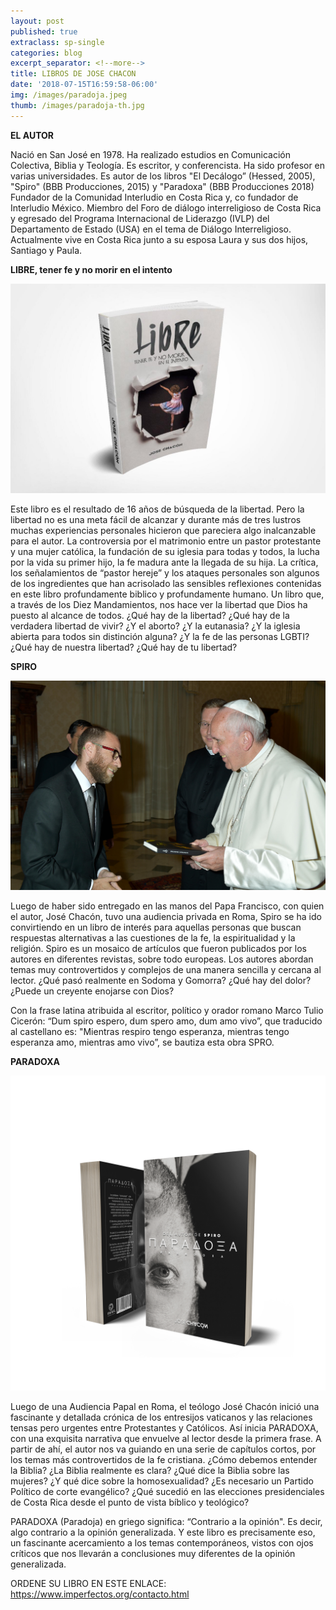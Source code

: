 ```yaml
---
layout: post
published: true
extraclass: sp-single
categories: blog
excerpt_separator: <!--more-->
title: LIBROS DE JOSE CHACON
date: '2018-07-15T16:59:58-06:00'
img: /images/paradoja.jpeg
thumb: /images/paradoja-th.jpg
---
```

**EL AUTOR**

Nació en San José en 1978. Ha realizado estudios en Comunicación Colectiva, Biblia y Teología.  Es escritor, y conferencista. Ha sido profesor en varias universidades. Es autor de los libros "El Decálogo” (Hessed, 2005), "Spiro" (BBB Producciones, 2015) y "Paradoxa" (BBB Producciones 2018) Fundador de la Comunidad Interludio en Costa Rica y, co fundador de Interludio México. Miembro del Foro de diálogo interreligioso de Costa Rica y egresado del Programa Internacional de Liderazgo (IVLP) del Departamento de Estado (USA) en el tema de Diálogo Interreligioso.  Actualmente vive en Costa Rica junto a su esposa Laura y sus dos hijos, Santiago y Paula.

**LIBRE, tener fe y no morir en el intento**

![null](/images/bc5e5b1c-30a0-4347-bce3-de077433bdaa.jpg)

Este libro es el resultado de 16 años de búsqueda de la libertad.  Pero la libertad no es una meta fácil de alcanzar y durante más de tres lustros muchas experiencias personales hicieron que pareciera algo inalcanzable para el autor.  La controversia por el matrimonio entre un pastor protestante y una mujer católica, la fundación de su iglesia para todas y todos, la lucha por la vida su primer hijo,  la fe madura ante la llegada de su hija. La crítica, los señalamientos de “pastor hereje” y los ataques personales son algunos de los ingredientes que han acrisolado las sensibles reflexiones contenidas en este libro profundamente biblico y profundamente humano. Un libro que, a través de los Diez Mandamientos, nos hace ver la libertad que Dios ha puesto al alcance de todos.  ¿Qué hay de la libertad? ¿Qué hay de la verdadera libertad de vivir? ¿Y el aborto? ¿Y la eutanasia? ¿Y la iglesia abierta para todos sin distinción alguna? ¿Y la fe de las personas LGBTI? ¿Qué hay de nuestra libertad? ¿Qué hay de tu libertad?


**SPIRO**

![null](/images/01285_06102016.jpg)

Luego de haber sido entregado en las manos del Papa Francisco, con quien el autor, José Chacón, tuvo una audiencia privada en Roma, Spiro se ha ido convirtiendo en un libro de interés para aquellas personas que buscan respuestas alternativas a las cuestiones de la fe, la espiritualidad y la religión. Spiro es un mosaico de artículos que fueron publicados por los autores en diferentes revistas, sobre todo europeas. Los autores abordan temas muy controvertidos y complejos de una manera sencilla y cercana al lector. ¿Qué pasó realmente en Sodoma y Gomorra? ¿Qué hay del dolor? ¿Puede un creyente enojarse con Dios? 

Con la frase latina atribuida al escritor, político y orador romano Marco Tulio Cicerón: “Dum spiro espero, dum spero amo, dum amo vivo”, que traducido al castellano es: "Mientras respiro tengo esperanza, mientras tengo esperanza amo, mientras amo vivo”, se bautiza esta obra SPRO. 

**PARADOXA**

![null](/images/libro-1.png)

Luego de una Audiencia Papal en Roma, el teólogo José Chacón inició una fascinante y detallada crónica de los entresijos vaticanos y las relaciones tensas pero urgentes entre Protestantes y Católicos. Así inicia PARADOXA, con una exquisita narrativa que envuelve al lector desde la primera frase. A partir de ahí, el autor nos va guiando en una serie de capítulos cortos, por los temas más controvertidos de la fe cristiana. ¿Cómo debemos entender la Biblia? ¿La Biblia realmente es clara? ¿Qué dice la Biblia sobre las mujeres? ¿Y qué dice sobre la homosexualidad? ¿Es necesario un Partido Político de corte evangélico? ¿Qué sucedió en las elecciones presidenciales de Costa Rica desde el punto de vista bíblico y teológico?

PARADOXA (Paradoja) en griego significa: “Contrario a la opinión". Es decir, algo contrario a la opinión generalizada. Y este libro es precisamente eso, un fascinante acercamiento a los temas contemporáneos, vistos con ojos críticos que nos llevarán a conclusiones muy diferentes de la opinión generalizada.

ORDENE SU LIBRO EN ESTE ENLACE: https://www.imperfectos.org/contacto.html

